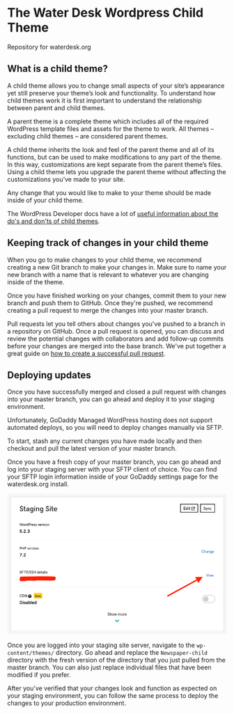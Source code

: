 # The Water Desk Wordpress Child Theme
Repository for waterdesk.org

## What is a child theme?
A child theme allows you to change small aspects of your site’s appearance yet still preserve your theme’s look and functionality. To understand how child themes work it is first important to understand the relationship between parent and child themes.

A parent theme is a complete theme which includes all of the required WordPress template files and assets for the theme to work. All themes – excluding child themes – are considered parent themes.

A child theme inherits the look and feel of the parent theme and all of its functions, but can be used to make modifications to any part of the theme. In this way, customizations are kept separate from the parent theme’s files. Using a child theme lets you upgrade the parent theme without affecting the customizations you’ve made to your site.

Any change that you would like to make to your theme should be made inside of your child theme.

The WordPress Developer docs have a lot of [useful information about the do's and don'ts of child themes](https://developer.wordpress.org/themes/advanced-topics/child-themes/).

## Keeping track of changes in your child theme
When you go to make changes to your child theme, we recommend creating a new Git branch to make your changes in. Make sure to name your new branch with a name that is relevant to whatever you are changing inside of the theme.

Once you have finished working on your changes, commit them to your new branch and push them to GitHub. Once they're pushed, we recommend creating a pull request to merge the changes into your master branch. 

Pull requests let you tell others about changes you've pushed to a branch in a repository on GitHub. Once a pull request is opened, you can discuss and review the potential changes with collaborators and add follow-up commits before your changes are merged into the base branch. We've put together a great guide on [how to create a successful pull request](https://github.com/INN/docs/blob/master/how-to-work-with-us/pull-requests.md).

## Deploying updates
Once you have successfully merged and closed a pull request with changes into your master branch, you can go ahead and deploy it to your staging environment.

Unfortunately, GoDaddy Managed WordPress hosting does not support automated deploys, so you will need to deploy changes manually via SFTP.

To start, stash any current changes you have made locally and then checkout and pull the latest version of your master branch.

Once you have a fresh copy of your master branch, you can go ahead and log into your staging server with your SFTP client of choice. You can find your SFTP login information inside of your GoDaddy settings page for the waterdesk.org install. 

![Viewing staging SFTP details](docs/assets/sftp-details-view.png)

Once you are logged into your staging site server, navigate to the `wp-content/themes/` directory. Go ahead and replace the `Newspaper-child` directory with the fresh version of the directory that you just pulled from the master branch. You can also just replace individual files that have been modified if you prefer.

After you've verified that your changes look and function as expected on your staging environment, you can follow the same process to deploy the changes to your production environment.
